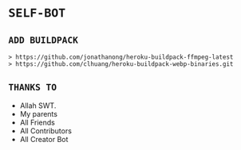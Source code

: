 # ```SELF-BOT```


## `ADD BUILDPACK`

```
> https://github.com/jonathanong/heroku-buildpack-ffmpeg-latest
> https://github.com/clhuang/heroku-buildpack-webp-binaries.git
```
## `THANKS TO`

- Allah SWT.
- My parents
- All Friends
- All Contributors
- All Creator Bot
